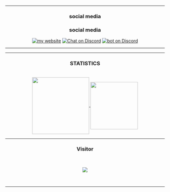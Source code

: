 <div align="center">
  
-----

### <p align="center">social media</p>

### <p>social media</p>
[![my website](https://img.shields.io/badge/website-popcord-FF97FF?style=for-the-badge&logo=HTML5&logoColor=FF97FF)](https://popcord.github.io)
[![Chat on Discord](https://img.shields.io/badge/discord%20support-.gg%2Fpopcord-5865F2?style=for-the-badge&logo=discord)](https://discord.gg/U3u5EyrgTD)
[![bot on Discord](https://img.shields.io/badge/discord%20bot-popcord%20bot-5865F2?style=for-the-badge&logo=RobotFramework)](https://discord.com/oauth2/authorize?client_id=994970912271122452&permissions=1644971949567&redirect_uri=https%3A%2F%2Fdiscord.gg%2FU3u5EyrgTD&response_type=code&scope=bot%20guilds.join)

</p>

-----

-----

### <p align="center">STATISTICS</p>

<br>

<a align="center"  href="https://github.com/popcord">

  <img position="absolute" align="center" height="180em" src="https://github-readme-stats-eight-theta.vercel.app/api?username=popcord&show_icons=true&theme=react&include_all_commits=true&locale=fr"/>

  <img position="absolute"  align="center" height="150em" src="https://github-readme-stats-eight-theta.vercel.app/api/top-langs/?username=popcord&layout=compact&langs_count=8&theme=react&locale=fr"/>

</a>

  

</p>

-----

### <p>Visitor</p>

<br>

<p align="center">

  <img src="https://profile-counter.glitch.me/popcord/count.svg" />

</p>

<br>

-----

</div>
